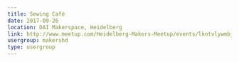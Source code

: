 ```yaml
---
title: Sewing Café
date: 2017-09-26
location: DAI Makerspace, Heidelberg
link: http://www.meetup.com/Heidelberg-Makers-Meetup/events/lkntvlywmbjc/
usergroup: makershd
type: usergroup
---
```

